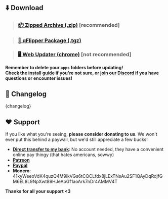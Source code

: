 ## ⬇️ Download
>### [📦 Zipped Archive (.zip)](https://github.com/ClaraCrazy/Flipper-Xtreme/releases/download/{release_tag}/{release_tag}.zip) [recommended]

>### [🐬 qFlipper Package (.tgz)](https://github.com/ClaraCrazy/Flipper-Xtreme/releases/download/{release_tag}/{release_tag}.tgz)

>### [🖥️ Web Updater (chrome)](https://lab.flipper.net/?url={webupdater_url}&channel=XFW-Updater&version={release_tag}) [not recommended]

**Remember to delete your `apps` folders before updating!**\
**Check the [install guide](https://github.com/ClaraCrazy/Flipper-Xtreme#install) if you're not sure, or [join our Discord](https://discord.gg/flipper-xtreme) if you have questions or encounter issues!**

## 🚀 Changelog
{changelog}

## ❤️ Support
If you like what you're seeing, **please consider donating to us**. We won't ever put this behind a paywall, but we'd still appreciate a few bucks!

- **[Direct transfer to my bank](https://bunq.me/ClaraK)**: No account needed, they have a convenient online pay thingy (that hates americans, sowwy)
- **[Patreon](https://patreon.com/CynthiaLabs)**
- **[Paypal](https://paypal.me/RdX2020)**
- **Monero**: 41kyWeeoVdK4quzQ4M9ikVGs6tCQCLfdx8jLExTNsAu2SF1QAyDqRdjfGM6EL8L9NpXwt89HJeAoGf1aoArk7nDr4AMMV4T

**Thanks for all your support <3**
